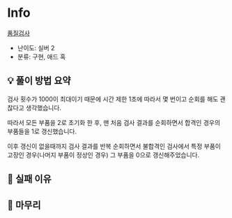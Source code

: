 # Info
[품질검사](https://boj.kr/5600)

- 난이도: 실버 2
- 분류: 구현, 애드 혹

## 💡 풀이 방법 요약

검사 횟수가 1000이 최대이기 때문에 시간 제한 1초에 따라서 몇 번이고 순회를 해도 괜찮다고 생각했습니다.

따라서 모든 부품을 2로 초기화 한 후, 맨 처음 검사 결과를 순회하면서 합격인 경우의 부품들을 1로 갱신했습니다.

이후 갱신이 없을때까지 검사 결과를 반복 순회하면서 불합격인 검사에서 특정 부품이 고장인 경우(나머지 부품이 정상인 경우) 그 부품을 0으로 갱신해주었습니다.

## 👀 실패 이유

## 🙂 마무리
